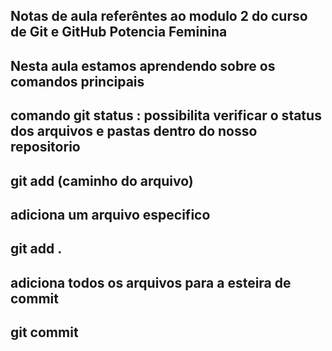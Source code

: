 ## Notas de aula referêntes ao modulo 2 do curso de Git e GitHub Potencia Feminina

## Nesta aula estamos aprendendo sobre os comandos principais

## comando git status : possibilita verificar o status dos arquivos e pastas dentro do nosso repositorio ##

## git add (caminho do arquivo)

## adiciona um arquivo especifico 

## git add . 

## adiciona todos os arquivos para a esteira de commit 

## git commit 